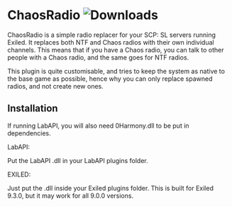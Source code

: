 ﻿# ChaosRadio ![Downloads](https://img.shields.io/github/downloads/LumiFae/ChaosRadio/total)

ChaosRadio is a simple radio replacer for your SCP: SL servers running Exiled. It replaces both NTF and Chaos radios with their own individual channels.
This means that if you have a Chaos radio, you can talk to other people with a Chaos radio, and the same goes for NTF radios.

This plugin is quite customisable, and tries to keep the system as native to the base game as possible, hence why you can only replace spawned radios, and not
create new ones.

## Installation

If running LabAPI, you will also need 0Harmony.dll to be put in dependencies.

LabAPI:

Put the LabAPI .dll in your LabAPI plugins folder.

EXILED:

Just put the .dll inside your Exiled plugins folder. This is built for Exiled 9.3.0, but it may work for all 9.0.0 versions.